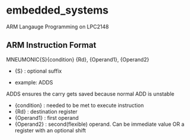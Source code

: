 # embedded_systems

ARM Langauge Programming
on LPC2148

## ARM Instruction Format

MNEUMONIC{S}{condition} {Rd}, {Operand1}, {Operand2}
 - {S} : optional suffix
  * example: ADDS
  
  ADDS ensures the carry gets saved because normal ADD is unstable

 - {condition} : needed to be met to execute instruction
 - {Rd} : destination register
 - {Operand1} : first operand
 - {Operand2} : second(flexible) operand. Can be immediate value OR a register with an optional shift



